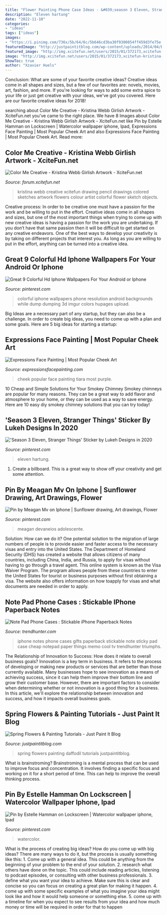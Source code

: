 ```yaml
---
title: "Flower Painting Phone Case Ideas - &#039;season 3 Eleven, Stranger Things&#039; Sticker By Lukeh Designs In 2020"
description: "Eleven hartung"
date: "2022-11-10"
categories:
- "ideas"
tags: ["ideas"]
images:
- "https://i.pinimg.com/736x/5b/64/6c/5b646cd3ba30f9300854ff459d3fe75e.jpg"
featuredImage: "http://justpaintitblog.com/wp-content/uploads/2014/04/Daffodil-649x1024.jpg"
featured_image: "http://img.xcitefun.net/users/2015/01/372173,xcitefun-kristina-webb-art-12.jpg"
image: "http://img.xcitefun.net/users/2015/01/372173,xcitefun-kristina-webb-art-12.jpg"
ShowToc: true
author: "Xzavier Huels"
---
```



Conclusion: What are some of your favorite creative ideas?
Creative ideas come in all shapes and sizes, but a few of our favorites are: novels, movies, art, fashion, and more. If you're looking for ways to add some extra spice to your life or just get creative with your ideas, we've got you covered. Here are our favorite creative ideas for 2018!

	

		
searching about Color Me Creative - Kristina Webb Girlish Artwork - XciteFun.net you've came to the right place. We have 8 Images about Color Me Creative - Kristina Webb Girlish Artwork - XciteFun.net like Pin by Estelle Hamman on Lockscreen | Watercolor wallpaper iphone, Ipad, Expressions Face Painting | Most Popular Cheek Art and also Expressions Face Painting | Most Popular Cheek Art. Read more:
		
    
## Color Me Creative - Kristina Webb Girlish Artwork - XciteFun.net

<img loading=lazy src="http://img.xcitefun.net/users/2015/01/372173,xcitefun-kristina-webb-art-12.jpg" onerror="this.onerror=null;this.src='https://tse3.mm.bing.net/th?id=OIP.eOqRb6zmaGe4jtMX3b6GTgHaHa&amp;pid=15.1';" alt="Color Me Creative - Kristina Webb Girlish Artwork - XciteFun.net">

_Source: forum.xcitefun.net_

>kristina webb creative xcitefun drawing pencil drawings colored sketches artwork flowers colour artist colorful flower sketch objects. 

	

Creative process: In order to be creative one must have a passion for the work and be willing to put in the effort.
Creative ideas come in all shapes and sizes, but one of the most important things when trying to come up with new creative ideas is having a passion for the work you are undertaking. If you don’t have that same passion then it will be difficult to get started on any creative endeavors. One of the best ways to develop your creativity is by taking on different projects that interest you. As long as you are willing to put in the effort, anything can be turned into a creative idea.

    
## Great 9 Colorful Hd Iphone Wallpapers For Your Android Or Iphone

<img loading=lazy src="https://i.pinimg.com/736x/5b/64/6c/5b646cd3ba30f9300854ff459d3fe75e.jpg" onerror="this.onerror=null;this.src='https://tse1.mm.bing.net/th?id=OIP.l5a-p1Sew6wrKVU5IMXC3QHaNK&amp;pid=15.1';" alt="Great 9 Colorful Hd Iphone Wallpapers For Your Android or Iphone">

_Source: pinterest.com_

>colorful iphone wallpapers phone resolution android backgrounds while dump dumping 3d imgur colors hupages upload. 

	

Big Ideas are a necessary part of any startup, but they can also be a challenge. In order to create big ideas, you need to come up with a plan and some goals. Here are 5 big ideas for starting a startup: 

    
## Expressions Face Painting | Most Popular Cheek Art

<img loading=lazy src="https://www.expressionsfacepainting.com/images/3/10.jpg" onerror="this.onerror=null;this.src='https://tse1.mm.bing.net/th?id=OIP.mmiByUyMRVaJHn9Yny-h5wHaJ3&amp;pid=15.1';" alt="Expressions Face Painting | Most Popular Cheek Art">

_Source: expressionsfacepainting.com_

>cheek popular face painting tiara most purple. 

	

10 Cheap and Simple Solutions for Your Smokey Chimney
Smokey chimneys are popular for many reasons. They can be a great way to add flavor and atmosphere to your home, or they can be used as a way to save energy. Here are 10 easy diy smokey chimney solutions that you can try today!

    
## &#039;Season 3 Eleven, Stranger Things&#039; Sticker By Lukeh Designs In 2020

<img loading=lazy src="https://i.pinimg.com/736x/00/8f/52/008f52058bc556ae4ed82570ea7cfc7a.jpg" onerror="this.onerror=null;this.src='https://tse4.mm.bing.net/th?id=OIP.-3qtUq5EfzPdgfSzZABejgHaJ3&amp;pid=15.1';" alt="&#039;Season 3 Eleven, Stranger Things&#039; Sticker by Lukeh Designs in 2020">

_Source: pinterest.com_

>eleven hartung. 

	

1. Create a billboard. This is a great way to show off your creativity and get some attention.

    
## Pin By Meagan Mv On Iphone | Sunflower Drawing, Art Drawings, Flower

<img loading=lazy src="https://i.pinimg.com/736x/a5/06/8d/a5068d31418c8f87b945a68556d18da5.jpg" onerror="this.onerror=null;this.src='https://tse3.mm.bing.net/th?id=OIP.h8smvS9ISQIAtxU3jOoG5gHaNK&amp;pid=15.1';" alt="Pin by Meagan Mv on Iphone | Sunflower drawing, Art drawings, Flower">

_Source: pinterest.com_

>meagan devaneios adolescente. 

	

Solution: How can we do it?
One potential solution to the migration of large numbers of people is to provide easier and faster access to the necessary visas and entry into the United States. The Department of Homeland Security (DHS) has created a website that allows citizens of many countries, including China, India, and Russia, to apply for visas without having to go through a travel agent. This online system is known as the Visa Waiver Program. The program allows people from these countries to enter the United States for tourist or business purposes without first obtaining a visa. The website also offers information on how toapply for visas and what documents are needed in order to apply.

    
## Note Pad Phone Cases : Stickable IPhone Paperback Notes

<img loading=lazy src="http://cdn.trendhunterstatic.com/thumbs/stickable-iphone-paperback-notes.jpeg" onerror="this.onerror=null;this.src='https://tse3.mm.bing.net/th?id=OIP.V_IVeGaN-PY4cuSAYN98eQHaHa&amp;pid=15.1';" alt="Note Pad Phone Cases : Stickable iPhone Paperback Notes">

_Source: trendhunter.com_

>iphone notes phone cases gifts paperback stickable note sticky pad case cheap notepad paper things memo cool tv trendhunter triumphs. 

	

The Relationship of Innovation to Success: How does it relate to overall business goals?
Innovation is a key term in business. It refers to the process of developing or making new products or services that are better than those currently available. Many businesses hope to see innovation as a means of achieving success, since it can help them improve their bottom line and grow their customer base. However, there are important factors to consider when determining whether or not innovation is a good thing for a business. In this article, we'll explore the relationship between innovation and success, and how it impacts overall business goals.

    
## Spring Flowers &amp; Painting Tutorials - Just Paint It Blog

<img loading=lazy src="http://justpaintitblog.com/wp-content/uploads/2014/04/Daffodil-649x1024.jpg" onerror="this.onerror=null;this.src='https://tse1.mm.bing.net/th?id=OIP.qZqX44nQVPB2EtuvIV4uowHaLr&amp;pid=15.1';" alt="Spring Flowers &amp; Painting Tutorials - Just Paint It Blog">

_Source: justpaintitblog.com_

>spring flowers painting daffodil tutorials justpaintitblog. 

	

What is brainstroming?
Brainstroming is a mental process that can be used to improve focus and concentration. It involves finding a specific focus and working on it for a short period of time. This can help to improve the overall thinking process.

    
## Pin By Estelle Hamman On Lockscreen | Watercolor Wallpaper Iphone, Ipad

<img loading=lazy src="https://i.pinimg.com/736x/fd/89/f2/fd89f22ef1d6f94ff737a8267dd427bb.jpg" onerror="this.onerror=null;this.src='https://tse1.mm.bing.net/th?id=OIP.ZXeU6qJFSfttnPoDXwkaKAHaNK&amp;pid=15.1';" alt="Pin by Estelle Hamman on Lockscreen | Watercolor wallpaper iphone, Ipad">

_Source: pinterest.com_

>watercolor. 

	

What is the process of creating big ideas?
How do you come up with big ideas? There are many ways to do it, but the process is usually something like this: 1. Come up with a general idea. This could be anything from the beginning of your problem to the end of your solution. 2. research what others have done on the topic. This could include reading articles, listening to podcast episodes, or consulting with other business professionals. 3. define what you want your idea to achieve. Make sure this is clear and concise so you can focus on creating a great plan for making it happen. 4. come up with some specific examples of what you imagine your idea might look like and how it would help someone or something else. 5. come up with a timeline for when you expect to see results from your idea and how much money or time will be required in order for that to happen 
